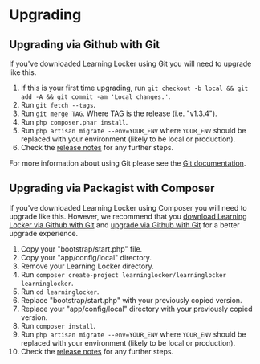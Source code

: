 ---
---

# Upgrading

## Upgrading via Github with Git
If you've downloaded Learning Locker using Git you will need to upgrade like this.

1. If this is your first time upgrading, run `git checkout -b local && git add -A && git commit -am 'Local changes.'`.
2. Run `git fetch --tags`.
3. Run `git merge TAG`. Where TAG is the release (i.e. "v1.3.4").
4. Run `php composer.phar install`.
5. Run `php artisan migrate --env=YOUR_ENV` where `YOUR_ENV` should be replaced with your environment (likely to be local or production).
6. Check the [release notes](https://github.com/LearningLocker/learninglocker/releases) for any further steps.

For more information about using Git please see the [Git documentation](http://git-scm.com/).

## Upgrading via Packagist with Composer
If you've downloaded Learning Locker using Composer you will need to upgrade like this. However, we recommend that you [download Learning Locker via Github with Git](../installation/#download-and-install) and [upgrade via Github with Git](#upgrading-via-github-with-git) for a better upgrade experience.

1. Copy your "bootstrap/start.php" file.
2. Copy your "app/config/local" directory.
3. Remove your Learning Locker directory.
4. Run `composer create-project learninglocker/learninglocker learninglocker`.
5. Run `cd learninglocker`.
6. Replace "bootstrap/start.php" with your previously copied version.
7. Replace your "app/config/local" directory with your previously copied version.
8. Run `composer install`.
9. Run `php artisan migrate --env=YOUR_ENV` where `YOUR_ENV` should be replaced with your environment (likely to be local or production).
10. Check the [release notes](https://github.com/LearningLocker/learninglocker/releases) for any further steps.
